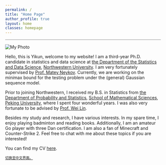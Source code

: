 ```yaml
---
permalink: /
title: "Home Page"
author_profile: true
layout: home
classes: homepage
---
```


<hr style="width: 100%; height: 2px; background-color: #b8b8b8; border: none;">

<div class="profile-wrapper">
  <img src="/assets/images/selfie.jpg" alt="My Photo" class="profile-pic">
<p>
Hello, this is Yikun, welcome to my website! I am a third-year Ph.D. candidate in statistics and data science at <a href="https://statistics.northwestern.edu/" class="custom-link-3">the Department of the Statistics and Data Science</a>, <a href="https://www.northwestern.edu/" class="custom-link-3">Northwestern University</a>. I am very fortunately supervised by <a href="https://mateyneykov.com/" class="custom-link-3">Prof. Matey Neykov</a>. Currently, we are working on the minimax bound for the testing problem under the (general) Gaussian sequence model.
</p>

<p>
Prior to joining Northwestern, I received my B.S. in Statistics from <a href="https://www.stat.pku.edu.cn/" class="custom-link-3">the Department of Probability and Statistics</a>, <a href="https://www.math.pku.edu.cn/" class="custom-link-3">School of Mathematical Sciences</a>, <a href="https://www.pku.edu.cn/" class="custom-link-3">Peking University</a>, where I spent four wonderful years. I was also very fortunate to be advised by <a href="https://www.math.pku.edu.cn/teachers/linw/" class="custom-link-3">Prof. Wei Lin</a>.
</p>

<p>
Besides my study and research, I have various interests. In my spare time, I enjoy playing badminton and reading books. Additionally, I am an amateur Go player with three Dan certification. I am also a fan of Minecraft and Counter-Strike 2. Feel free to chat with me about these topics if you are interested!
</p>

<p>
You can find my CV <a href="" class="custom-link-3">here</a>.
</p>

<p style="margin-top: 1em; font-size: 0.8em">
<a href="/home_CN/" class="custom-link-3">切换至中文界面。</a>
</p>
</div>

<!-- <div style="margin-top: 16em;">
  <b>Welcome to my website! The home page is currently under construction but you can explore my blogs by the link at the top of the page.</b>
</div> -->